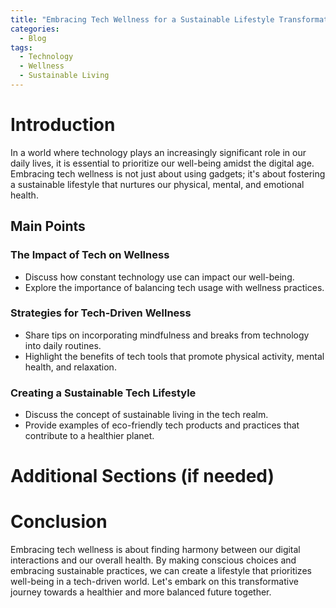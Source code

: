 ```yaml
---
title: "Embracing Tech Wellness for a Sustainable Lifestyle Transformation"
categories:
  - Blog
tags:
  - Technology
  - Wellness
  - Sustainable Living
---
```


# Introduction
In a world where technology plays an increasingly significant role in our daily lives, it is essential to prioritize our well-being amidst the digital age. Embracing tech wellness is not just about using gadgets; it's about fostering a sustainable lifestyle that nurtures our physical, mental, and emotional health.

## Main Points
### The Impact of Tech on Wellness
- Discuss how constant technology use can impact our well-being.
- Explore the importance of balancing tech usage with wellness practices.

### Strategies for Tech-Driven Wellness
- Share tips on incorporating mindfulness and breaks from technology into daily routines.
- Highlight the benefits of tech tools that promote physical activity, mental health, and relaxation.

### Creating a Sustainable Tech Lifestyle
- Discuss the concept of sustainable living in the tech realm.
- Provide examples of eco-friendly tech products and practices that contribute to a healthier planet.

# Additional Sections (if needed)

# Conclusion
Embracing tech wellness is about finding harmony between our digital interactions and our overall health. By making conscious choices and embracing sustainable practices, we can create a lifestyle that prioritizes well-being in a tech-driven world. Let's embark on this transformative journey towards a healthier and more balanced future together.